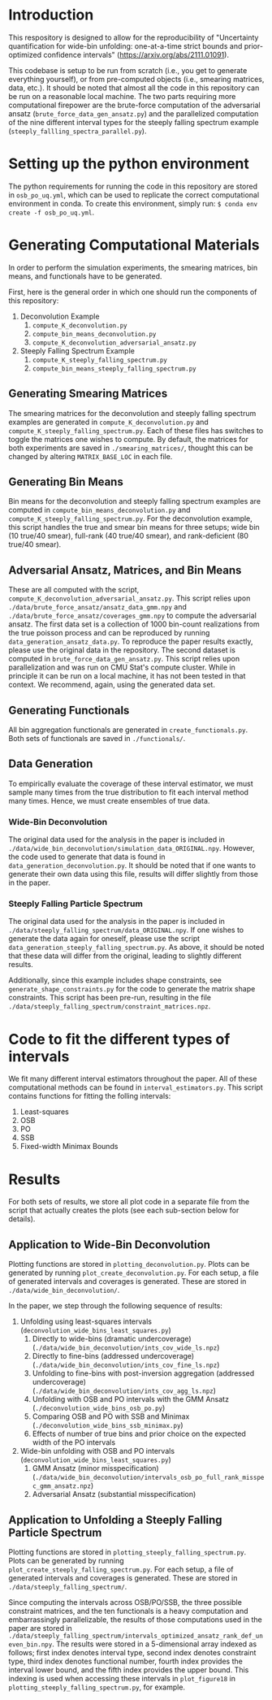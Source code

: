 # Introduction
This respository is designed to allow for the reproducibility of "Uncertainty quantification for wide-bin unfolding: one-at-a-time strict bounds and prior-optimized confidence intervals" (https://arxiv.org/abs/2111.01091).

This codebase is setup to be run from scratch (i.e., you get to generate everything yourself), or from pre-computed objects (i.e., smearing matrices, data, etc.). It should be noted that almost all the code in this repository can be run on a reasonable local machine. The two parts requiring more computational firepower are the brute-force computation of the adversarial ansatz (`brute_force_data_gen_ansatz.py`) and the parallelized computation of the nine different interval types for the steeply falling spectrum example (`steeply_fallling_spectra_parallel.py`).

# Setting up the python environment
The python requirements for running the code in this repository are stored in `osb_po_uq.yml`, which can be used to replicate the correct computational environment in conda. To create this environment, simply run:
`$ conda env create -f osb_po_uq.yml`.

# Generating Computational Materials
In order to perform the simulation experiments, the smearing matrices, bin means, and functionals have to be generated.

First, here is the general order in which one should run the components of this repository:
1. Deconvolution Example
    1. `compute_K_deconvolution.py`
    2. `compute_bin_means_deconvolution.py`
    3. `compute_K_deconvolution_adversarial_ansatz.py`
2. Steeply Falling Spectrum Example
    1. `compute_K_steeply_falling_spectrum.py`
    2. `compute_bin_means_steeply_falling_spectrum.py `

## Generating Smearing Matrices
The smearing matrices for the deconvolution and steeply falling spectrum examples are generated in `compute_K_deconvolution.py` and `compute_K_steeply_falling_spectrum.py`. Each of these files has switches to toggle the matrices one wishes to compute. By default, the matrices for both experiments are saved in `./smearing_matrices/`, thought this can be changed by altering `MATRIX_BASE_LOC` in each file.

## Generating Bin Means
Bin means for the deconvolution and steeply falling spectrum examples are computed in `compute_bin_means_deconvolution.py` and `compute_K_steeply_falling_spectrum.py`. For the deconvolution example, this script handles the true and smear bin means for three setups; wide bin (10 true/40 smear), full-rank (40 true/40 smear), and rank-deficient (80 true/40 smear).

## Adversarial Ansatz, Matrices, and Bin Means
These are all computed with the script, `compute_K_deconvolution_adversarial_ansatz.py`. This script relies upon `./data/brute_force_ansatz/ansatz_data_gmm.npy` and `./data/brute_force_ansatz/coverages_gmm.npy` to compute the adversarial ansatz. The first data set is a collection of 1000 bin-count realizations from the true poisson process and can be reproduced by running `data_generation_ansatz_data.py`. To reproduce the paper results exactly, please use the original data in the repository. The second dataset is computed in `brute_force_data_gen_ansatz.py`. This script relies upon parallelization and was run on CMU Stat's compute cluster. While in principle it can be run on a local machine, it has not been tested in that context. We recommend, again, using the generated data set.

## Generating Functionals
All bin aggregation functionals are generated in `create_functionals.py`. Both sets of functionals are saved in `./functionals/`.

## Data Generation
To empirically evaluate the coverage of these interval estimator, we must sample many times from the true distribution to fit each interval method many times. Hence, we must create ensembles of true data.

### Wide-Bin Deconvolution
The original data used for the analysis in the paper is included in `./data/wide_bin_deconvolution/simulation_data_ORIGINAL.npy`. However, the code used to generate that data is found in `data_generation_deconvolution.py`. It should be noted that if one wants to generate their own data using this file, results will differ slightly from those in the paper.

### Steeply Falling Particle Spectrum
The original data used for the analysis in the paper is included in `./data/steeply_falling_spectrum/data_ORIGINAL.npy`. If one wishes to generate the data again for oneself, please use the script `data_generation_steeply_falling_spectrum.py`. As above, it should be noted that these data will differ from the original, leading to slightly different results.

Additionally, since this example includes shape constraints, see `generate_shape_constraints.py` for the code to generate the matrix shape constraints. This script has been pre-run, resulting in the file `./data/steeply_falling_spectrum/constraint_matrices.npz`.

# Code to fit the different types of intervals
We fit many different interval estimators throughout the paper. All of these computational methods can be found in `interval_estimators.py`. This script contains functions for fitting the folling intervals:
1. Least-squares
2. OSB
3. PO
4. SSB
5. Fixed-width Minimax Bounds

# Results
For both sets of results, we store all plot code in a separate file from the script that actually creates the plots (see each sub-section below for details).

## Application to Wide-Bin Deconvolution
Plotting functions are stored in `plotting_deconvolution.py`. Plots can be generated by running `plot_create_deconvolution.py`. For each setup, a file of generated intervals and coverages is generated. These are stored in `./data/wide_bin_deconvolution/`.

In the paper, we step through the following sequence of results:
1. Unfolding using least-squares intervals (`deconvolution_wide_bins_least_squares.py`)
    1. Directly to wide-bins (dramatic undercoverage) (`./data/wide_bin_deconvolution/ints_cov_wide_ls.npz`)
    2. Directly to fine-bins (addressed undercoverage) (`./data/wide_bin_deconvolution/ints_cov_fine_ls.npz`)
    3. Unfolding to fine-bins with post-inversion aggregation (addressed undercoverage) (`./data/wide_bin_deconvolution/ints_cov_agg_ls.npz`)
    4. Unfolding with OSB and PO intervals with the GMM Ansatz (`./deconvolution_wide_bins_osb_po.py`)
    5. Comparing OSB and PO with SSB and Minimax (`./deconvolution_wide_bins_ssb_minimax.py`)
    6. Effects of number of true bins and prior choice on the expected width of the PO intervals
2. Wide-bin unfolding with OSB and PO intervals (`deconvolution_wide_bins_least_squares.py`)
    1. GMM Ansatz (minor misspecification) (`./data/wide_bin_deconvolution/intervals_osb_po_full_rank_misspec_gmm_ansatz.npz`)
    2. Adversarial Ansatz (substantial misspecification)

## Application to Unfolding a Steeply Falling Particle Spectrum
Plotting functions are stored in `plotting_steeply_falling_spectrum.py`. Plots can be generated by running `plot_create_steeply_falling_spectrum.py`. For each setup, a file of generated intervals and coverages is generated. These are stored in `./data/steeply_falling_spectrum/`.

Since computing the intervals across OSB/PO/SSB, the three possible constraint matrices, and the ten functionals is a heavy computation and embarrassingly parallelizable, the results of those computations used in the paper are stored in `./data/steeply_falling_spectrum/intervals_optimized_ansatz_rank_def_uneven_bin.npy`. The results were stored in a 5-dimensional array indexed as follows; first index denotes interval type, second index denotes constraint type, third index denotes functional number, fourth index provides the interval lower bound, and the fifth index provides the upper bound. This indexing is used when accessing these intervals in `plot_figure18` in `plotting_steeply_falling_spectrum.py`, for example.